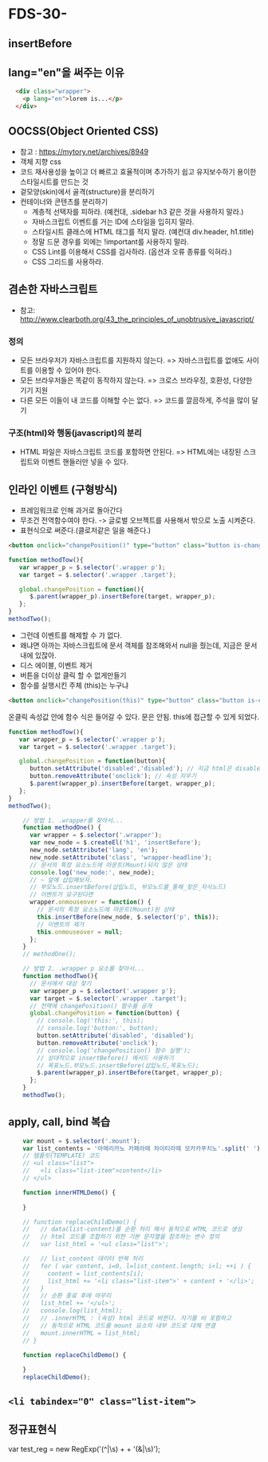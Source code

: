 FDS-30-
========


## insertBefore


## lang="en"을 써주는 이유
```html
  <div class="wrapper">
    <p lang="en">lorem is...</p>
  </div>
```

## OOCSS(Object Oriented CSS)
- 참고 : <https://mytory.net/archives/8949>
- 객체 지향 css
- 코드 재사용성을 높이고 더 빠르고 효율적이며 추가하기 쉽고 유지보수하기 용이한 스타일시트를 만드는 것
- 겉모양(skin)에서 골격(structure)을 분리하기
- 컨테이너와 콘텐츠를 분리하기
  - 계층적 선택자를 피하라. (예컨대, .sidebar h3 같은 것을 사용하지 말라.)
  - 자바스크립트 이벤트를 거는 ID에 스타일을 입히지 말라.
  - 스타일시트 클래스에 HTML 태그를 적지 말라. (예컨대 div.header, h1.title)
  - 정말 드문 경우를 외에는 !important를 사용하지 말라.
  - CSS Lint를 이용해서 CSS를 검사하라. (옵션과 오류 종류를 익혀라.)
  - CSS 그리드를 사용하라.

## 겸손한 자바스크립트
- 참고: <http://www.clearboth.org/43_the_principles_of_unobtrusive_javascript/>
### 정의
- 모든 브라우저가 자바스크립트를 지원하지 않는다. => 자바스크립트를 없애도 사이트를 이용할 수 있어야 한다.
- 모든 브라우저들은 똑같이 동작하지 않는다. => 크로스 브라우징, 호환성, 다양한 기기 지원
- 다른 모든 이들이 내 코드를 이해할 수는 없다. => 코드를 깔끔하게, 주석을 많이 달기
### 구조(html)와 행동(javascript)의 분리
- HTML 파일은 자바스크립트 코드를 포함하면 안된다. => HTML에는 내장된 스크립트와 이벤트 핸들러만 넣을 수 있다.

## 인라인 이벤트 (구형방식)
- 프레임워크로 인해 과거로 돌아간다
- 무조건 전역함수여야 한다. -> 글로벌 오브젝트를 사용해서 밖으로 노출 시켜준다.
- 표현식으로 써준다.(클로저같은 일을 해준다.)

```html
<button onclick="changePosition()" type="button" class="button is-change-position">위치변경</button>
```
```js
function methodTow(){
   var wrapper_p = $.selector('.wrapper p');
   var target = $.selector('.wrapper .target');

   global.changePosition = function(){
      $.parent(wrapper_p).insertBefore(target, wrapper_p);
   };
}
methodTwo();
```
- 그런데 이벤트를 해제할 수 가 없다.
- 왜냐면 아까는 자바스크립트에 문서 객체를 참조해와서 null을 줬는데, 지금은 문서 내에 있잖아.
- 디스 에이블, 이벤트 제거
- 버튼을 더이상 클릭 할 수 없게만들기
- 함수를 실행시킨 주체 (this)는 누구냐
```html
<button onclick="changePosition(this)" type="button" class="button is-change-position">위치변경</button>
```
온클릭 속성값 안에 함수 식은 들어갈 수 있다. 문은 안됨.
this에 접근할 수 있게 되었다.
```js
function methodTow(){
   var wrapper_p = $.selector('.wrapper p');
   var target = $.selector('.wrapper .target');

   global.changePosition = function(button){
      button.setAttribute('disabled','disabled'); // 지금 html은 disabled하나만 써줘도 되지만, xhtml은 disabled="disabled써줘야해서
      button.removeAttribute('onclick'); // 속성 지우기
      $.parent(wrapper_p).insertBefore(target, wrapper_p);
   };
}
methodTwo();
```

```js
    // 방법 1. .wrapper를 찾아서...
    function methodOne() {
      var wrapper = $.selector('.wrapper');
      var new_node = $.createEl('h1', 'insertBefore');
      new_node.setAttribute('lang', 'en');
      new_node.setAttribute('class', 'wrapper-headline');
      // 문서의 특정 요소노드에 마운트(Mount)되지 않은 상태
      console.log('new_node:', new_node);
      // ~ 앞에 삽입해보자.
      // 부모노드.insertBefore(삽입노드, 부모노드를_통해_찾은_자식노드)
      // 이벤트가 요구된다면
      wrapper.onmouseover = function() {
        // 문서의 특정 요소노드에 마운트(Mount)된 상태
        this.insertBefore(new_node, $.selector('p', this));
        // 이벤트의 제거
        this.onmouseover = null;
      };
    }
    // methodOne();
```
```js
    // 방법 2. .wrapper p 요소를 찾아서...
    function methodTwo(){
      // 문서에서 대상 찾기
      var wrapper_p = $.selector('.wrapper p');
      var target = $.selector('.wrapper .target');
      // 전역에 changePosition() 함수를 공개
      global.changePosition = function(button) {
        // console.log('this:', this);
        // console.log('button:', button);
        button.setAttribute('disabled', 'disabled');
        button.removeAttribute('onclick');
        // console.log('changePosition() 함수 실행');
        // 상대적으로 insertBefore() 메서드 사용하기
        // 목표노드.부모노드.insertBefore(삽입노드,목표노드);
        $.parent(wrapper_p).insertBefore(target, wrapper_p);
      };
    }
    methodTwo();
```

## apply, call, bind 복습



```js
    var mount = $.selector('.mount');
    var list_contents = '아메리카노 카페라떼 차이티라떼 모카카푸치노'.split(' ');
    // 템플릿(TEMPLATE) 코드
    // <ul class="list">
    //   <li class="list-item">content</li>
    // </ul>

    function innerHTMLDemo() {
      
    }

    // function replaceChildDemo() {
    //   // data(list-content)를 순환 처리 해서 동적으로 HTML 코드로 생성
    //   // html 코드를 조합하기 위한 기본 문자열을 참조하는 변수 정의
    //   var list_html = '<ul class="list">';

    //   // list_content 데이터 반복 처리
    //   for ( var content, i=0, l=list_content.length; i<l; ++i ) {
    //     content = list_contents[i];
    //     list_html += '<li class="list-item">' + content + '</li>';
    //   }
    //   // 순환 종료 후에 마무리
    //   list_html += '</ul>';
    //   console.log(list_html);
    //   // .innerHTML : (속성) html 코드로 바뀐다. 자기를 비 포함하고
    //   // 동적으로 HTML 코드를 mount 요소의 내부 코드로 대체 연결
    //   mount.innerHTML = list_html;
    // }

    function replaceChildDemo() {
      
    }
    replaceChildDemo();
```


## `<li tabindex="0" class="list-item">`

## 정규표현식

var test_reg = new RegExp('(^|\\s) + + '(&|\\s)');